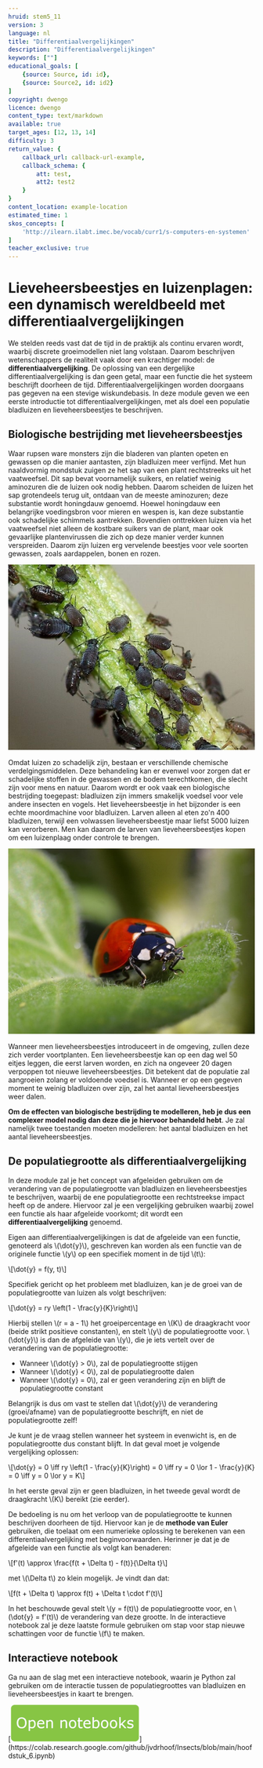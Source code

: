 ```yaml
---
hruid: stem5_11
version: 3
language: nl
title: "Differentiaalvergelijkingen"
description: "Differentiaalvergelijkingen"
keywords: [""]
educational_goals: [
    {source: Source, id: id}, 
    {source: Source2, id: id2}
]
copyright: dwengo
licence: dwengo
content_type: text/markdown
available: true
target_ages: [12, 13, 14]
difficulty: 3
return_value: {
    callback_url: callback-url-example,
    callback_schema: {
        att: test,
        att2: test2
    }
}
content_location: example-location
estimated_time: 1
skos_concepts: [
    'http://ilearn.ilabt.imec.be/vocab/curr1/s-computers-en-systemen'
]
teacher_exclusive: true
---
```

# Lieveheersbeestjes en luizenplagen: een dynamisch wereldbeeld met differentiaalvergelijkingen

We stelden reeds vast dat de tijd in de praktijk als continu ervaren wordt, waarbij discrete groeimodellen niet lang volstaan. Daarom beschrijven wetenschappers de realiteit vaak door een krachtiger model: de **differentiaalvergelijking**. De oplossing van een dergelijke differentiaalvergelijking is dan geen getal, maar een functie die het systeem beschrijft doorheen de tijd. Differentiaalvergelijkingen worden doorgaans pas gegeven na een stevige wiskundebasis. In deze module geven we een eerste introductie tot differentiaalvergelijkingen, met als doel een populatie bladluizen en lieveheersbeestjes te beschrijven.

## Biologische bestrijding met lieveheersbeestjes

Waar rupsen ware monsters zijn die bladeren van planten opeten en gewassen op die manier aantasten, zijn bladluizen meer verfijnd. Met hun naaldvormig mondstuk zuigen ze het sap van een plant rechtstreeks uit het vaatweefsel. Dit sap bevat voornamelijk suikers, en relatief weinig aminozuren die de luizen ook nodig hebben. Daarom scheiden de luizen het sap grotendeels terug uit, ontdaan van de meeste aminozuren; deze substantie wordt honingdauw genoemd. Hoewel honingdauw een belangrijke voedingsbron voor mieren en wespen is, kan deze substantie ook schadelijke schimmels aantrekken. Bovendien onttrekken luizen via het vaatweefsel niet alleen de kostbare suikers van de plant, maar ook gevaarlijke plantenvirussen die zich op deze manier verder kunnen verspreiden. Daarom zijn luizen erg vervelende beestjes voor vele soorten gewassen, zoals aardappelen, bonen en rozen.

![Bladluis](embed/bladluis.jpg "https://commons.wikimedia.org/wiki/File:Aphids_May_2010-2.jpg")

Omdat luizen zo schadelijk zijn, bestaan er verschillende chemische verdelgingsmiddelen. Deze behandeling kan er evenwel voor zorgen dat er schadelijke stoffen in de gewassen en de bodem terechtkomen, die slecht zijn voor mens en natuur. Daarom wordt er ook vaak een biologische bestrijding toegepast: bladluizen zijn immers smakelijk voedsel voor vele andere insecten en vogels. Het lieveheersbeestje in het bijzonder is een echte moordmachine voor bladluizen. Larven alleen al eten zo'n 400 bladluizen, terwijl een volwassen lieveheersbeestje maar liefst 5000 luizen kan verorberen. Men kan daarom de larven van lieveheersbeestjes kopen om een luizenplaag onder controle te brengen.

![Lieveheersbeestje](embed/lieveheersbeestje.jpg "https://upload.wikimedia.org/wikipedia/commons/4/42/Ladybug.jpg")

Wanneer men lieveheersbeestjes introduceert in de omgeving, zullen deze zich verder voortplanten. Een lieveheersbeestje kan op een dag wel 50 eitjes leggen, die eerst larven worden, en zich na ongeveer 20 dagen verpoppen tot nieuwe lieveheersbeestjes. Dit betekent dat de populatie zal aangroeien zolang er voldoende voedsel is. Wanneer er op een gegeven moment te weinig bladluizen over zijn, zal het aantal lieveheersbeestjes weer dalen.

**Om de effecten van biologische bestrijding te modelleren, heb je dus een complexer model nodig dan deze die je hiervoor behandeld hebt**. Je zal namelijk twee toestanden moeten modelleren: het aantal bladluizen en het aantal lieveheersbeestjes.

## De populatiegrootte als differentiaalvergelijking

In deze module zal je het concept van afgeleiden gebruiken om de verandering van de populatiegrootte van bladluizen en lieveheersbeestjes te beschrijven, waarbij de ene populatiegrootte een rechtstreekse impact heeft op de andere. Hiervoor zal je een vergelijking gebruiken waarbij zowel een functie als haar afgeleide voorkomt; dit wordt een **differentiaalvergelijking** genoemd.

Eigen aan differentiaalvergelijkingen is dat de afgeleide van een functie, genoteerd als \\(\dot{y}\\), geschreven kan worden als een functie van de originele functie \\(y\\) op een specifiek moment in de tijd \\(t\\):

\\[\dot{y} = f(y, t)\\]

Specifiek gericht op het probleem met bladluizen, kan je de groei van de populatiegrootte van luizen als volgt beschrijven:

\\[\dot{y} = ry \left(1 - \frac{y}{K}\right)\\]

Hierbij stellen \\(r = a - 1\\) het groeipercentage en \\(K\\) de draagkracht voor (beide strikt positieve constanten), en stelt \\(y\\) de populatiegrootte voor. \\(\dot{y}\\) is dan de afgeleide van \\(y\\), die je iets vertelt over de verandering van de populatiegrootte:

- Wanneer \\(\dot{y} > 0\\), zal de populatiegrootte stijgen
- Wanneer \\(\dot{y} < 0\\), zal de populatiegrootte dalen
- Wanneer \\(\dot{y} = 0\\), zal er geen verandering zijn en blijft de populatiegrootte constant

Belangrijk is dus om vast te stellen dat \\(\dot{y}\\) de verandering (groei/afname) van de populatiegrootte beschrijft, en niet de populatiegrootte zelf!

Je kunt je de vraag stellen wanneer het systeem in evenwicht is, en de populatiegrootte dus constant blijft. In dat geval moet je volgende vergelijking oplossen:

\\[\dot{y} = 0 \iff ry \left(1 - \frac{y}{K}\right) = 0 \iff ry = 0 \lor 1 - \frac{y}{K} = 0 \iff y = 0 \lor y = K\\]

In het eerste geval zijn er geen bladluizen, in het tweede geval wordt de draagkracht \\(K\\) bereikt (zie eerder).

De bedoeling is nu om het verloop van de populatiegrootte te kunnen beschrijven doorheen de tijd. Hiervoor kan je de **methode van Euler** gebruiken, die toelaat om een numerieke oplossing te berekenen van een differentiaalvergelijking met beginvoorwaarden. Herinner je dat je de afgeleide van een functie als volgt kan benaderen:

\\[f'(t) \approx \frac{f(t + \Delta t) - f(t)}{\Delta t}\\]

met \\(\Delta t\\) zo klein mogelijk. Je vindt dan dat:

\\[f(t + \Delta t) \approx f(t) + \Delta t \cdot f'(t)\\]

In het beschouwde geval stelt \\(y = f(t)\\) de populatiegrootte voor, en \\(\dot{y} = f'(t)\\) de verandering van deze grootte. In de interactieve notebook zal je deze laatste formule gebruiken om stap voor stap nieuwe schattingen voor de functie \\(f\\) te maken.

## Interactieve notebook

Ga nu aan de slag met een interactieve notebook, waarin je Python zal gebruiken om de interactie tussen de populatiegroottes van bladluizen en lieveheersbeestjes in kaart te brengen.

[![Knop](embed/knop.png "https://colab.research.google.com/github/jvdrhoof/Insects/blob/main/hoofdstuk_6.ipynb")](https://colab.research.google.com/github/jvdrhoof/Insects/blob/main/hoofdstuk_6.ipynb)
